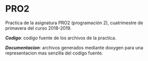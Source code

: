 # PRO2
Practica de la asignatura PRO2 (programación 2), cuatrimestre de primavera del curso 2018-2019.


**_Codigo_**: codigo fuente de los archivos de la practica.

**_Documentacion_**: archivos generados mediante doxygen para una representacion mas senzilla del codigo fuente.
